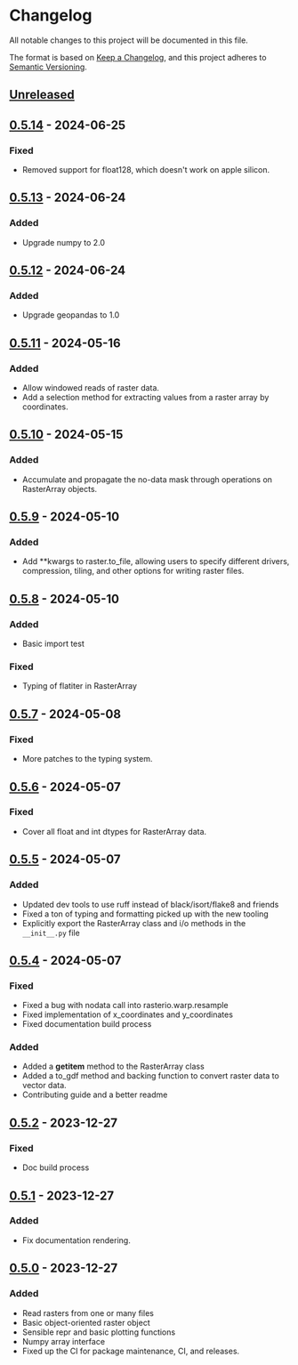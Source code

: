 # Changelog
All notable changes to this project will be documented in this file.

The format is based on [Keep a Changelog](https://keepachangelog.com/en/1.0.0/), and this project adheres to [Semantic Versioning](https://semver.org/spec/v2.0.0.html).

## [Unreleased]

## [0.5.14] - 2024-06-25
### Fixed
- Removed support for float128, which doesn't work on apple silicon.

## [0.5.13] - 2024-06-24
### Added
- Upgrade numpy to 2.0

## [0.5.12] - 2024-06-24
### Added
- Upgrade geopandas to 1.0

## [0.5.11] - 2024-05-16
### Added
- Allow windowed reads of raster data.
- Add a selection method for extracting values from a raster array by coordinates.

## [0.5.10] - 2024-05-15
### Added
- Accumulate and propagate the no-data mask through operations on RasterArray objects.

## [0.5.9] - 2024-05-10
### Added
- Add **kwargs to raster.to_file, allowing users to specify different drivers, compression,
    tiling, and other options for writing raster files.

## [0.5.8] - 2024-05-10
### Added
- Basic import test

### Fixed
- Typing of flatiter in RasterArray

## [0.5.7] - 2024-05-08
### Fixed
- More patches to the typing system.

## [0.5.6] - 2024-05-07
### Fixed
- Cover all float and int dtypes for RasterArray data.

## [0.5.5] - 2024-05-07
### Added
- Updated dev tools to use ruff instead of black/isort/flake8 and friends
- Fixed a ton of typing and formatting picked up with the new tooling
- Explicitly export the RasterArray class and i/o methods in the `__init__.py` file

## [0.5.4] - 2024-05-07
### Fixed
- Fixed a bug with nodata call into rasterio.warp.resample
- Fixed implementation of x_coordinates and y_coordinates
- Fixed documentation build process

### Added
- Added a __getitem__ method to the RasterArray class
- Added a to_gdf method and backing function to convert raster data to vector data.
- Contributing guide and a better readme

## [0.5.2] - 2023-12-27
### Fixed
- Doc build process

## [0.5.1] - 2023-12-27
### Added
- Fix documentation rendering.

## [0.5.0] - 2023-12-27
### Added
- Read rasters from one or many files
- Basic object-oriented raster object
- Sensible repr and basic plotting functions
- Numpy array interface
- Fixed up the CI for package maintenance, CI, and releases.

[Unreleased]: https://github.com/collijk/rasterra/compare/0.5.14...master
[0.5.14]: https://github.com/collijk/rasterra/compare/0.5.13...0.5.14
[0.5.13]: https://github.com/collijk/rasterra/compare/0.5.12...0.5.13
[0.5.12]: https://github.com/collijk/rasterra/compare/0.5.11...0.5.12
[0.5.11]: https://github.com/collijk/rasterra/compare/0.5.10...0.5.11
[0.5.10]: https://github.com/collijk/rasterra/compare/0.5.9...0.5.10
[0.5.9]: https://github.com/collijk/rasterra/compare/0.5.8...0.5.9
[0.5.8]: https://github.com/collijk/rasterra/compare/0.5.7...0.5.8
[0.5.7]: https://github.com/collijk/rasterra/compare/0.5.6...0.5.7
[0.5.6]: https://github.com/collijk/rasterra/compare/0.5.5...0.5.6
[0.5.5]: https://github.com/collijk/rasterra/compare/0.5.4...0.5.5
[0.5.4]: https://github.com/collijk/rasterra/compare/0.5.2...0.5.4
[0.5.2]: https://github.com/collijk/rasterra/compare/0.5.1...0.5.2
[0.5.1]: https://github.com/collijk/rasterra/compare/0.5.0...0.5.1
[0.5.0]: https://github.com/collijk/rasterra/tree/0.5.0

